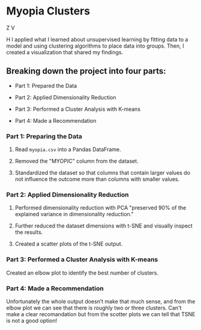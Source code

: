 # Myopia Clusters
Z
V

H
I applied what I learned about unsupervised learning by fitting data to a model and using clustering algorithms to place data into groups. Then, I created a visualization that shared my findings.

## Breaking down the project into four parts:

* Part 1: Prepared the Data

* Part 2: Applied Dimensionality Reduction 

* Part 3: Performed a Cluster Analysis with K-means

* Part 4: Made a Recommendation 

### Part 1: Preparing the Data

1. Read `myopia.csv` into a Pandas DataFrame.

2. Removed the "MYOPIC" column from the dataset.

3. Standardized the dataset so that columns that contain larger values do not influence the outcome more than columns with smaller values.

### Part 2: Applied Dimensionality Reduction

1. Performed dimensionality reduction with PCA "preserved 90% of the explained variance in dimensionality reduction."

2. Further reduced the dataset dimensions with t-SNE and visually inspect the results. 

3. Created a scatter plots of the t-SNE output.

### Part 3: Performed a Cluster Analysis with K-means

Created an elbow plot to identify the best number of clusters.

### Part 4: Made a Recommendation

Unfortunately the whole output doesn’t make that much sense, and from the elbow plot we can see that there is roughly two or three clusters. Can't make a clear recomandation but from the scotter plots we can tell that TSNE is not a good option!
